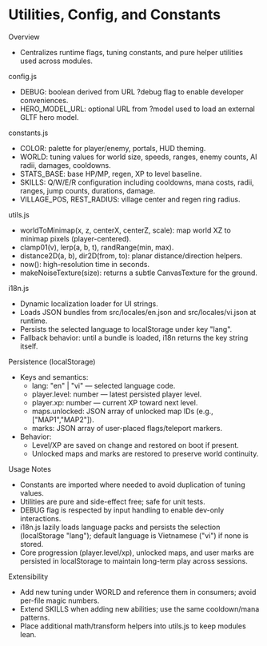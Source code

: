 # Utilities, Config, and Constants

Overview
- Centralizes runtime flags, tuning constants, and pure helper utilities used across modules.

config.js
- DEBUG: boolean derived from URL ?debug flag to enable developer conveniences.
- HERO_MODEL_URL: optional URL from ?model used to load an external GLTF hero model.

constants.js
- COLOR: palette for player/enemy, portals, HUD theming.
- WORLD: tuning values for world size, speeds, ranges, enemy counts, AI radii, damages, cooldowns.
- STATS_BASE: base HP/MP, regen, XP to level baseline.
- SKILLS: Q/W/E/R configuration including cooldowns, mana costs, radii, ranges, jump counts, durations, damage.
- VILLAGE_POS, REST_RADIUS: village center and regen ring radius.

utils.js
- worldToMinimap(x, z, centerX, centerZ, scale): map world XZ to minimap pixels (player-centered).
- clamp01(v), lerp(a, b, t), randRange(min, max).
- distance2D(a, b), dir2D(from, to): planar distance/direction helpers.
- now(): high-resolution time in seconds.
- makeNoiseTexture(size): returns a subtle CanvasTexture for the ground.

i18n.js
- Dynamic localization loader for UI strings.
- Loads JSON bundles from src/locales/en.json and src/locales/vi.json at runtime.
- Persists the selected language to localStorage under key "lang".
- Fallback behavior: until a bundle is loaded, i18n returns the key string itself.

Persistence (localStorage)
- Keys and semantics:
  - lang: "en" | "vi" — selected language code.
  - player.level: number — latest persisted player level.
  - player.xp: number — current XP toward next level.
  - maps.unlocked: JSON array of unlocked map IDs (e.g., ["MAP1","MAP2"]).
  - marks: JSON array of user-placed flags/teleport markers.
- Behavior:
  - Level/XP are saved on change and restored on boot if present.
  - Unlocked maps and marks are restored to preserve world continuity.

Usage Notes
- Constants are imported where needed to avoid duplication of tuning values.
- Utilities are pure and side-effect free; safe for unit tests.
- DEBUG flag is respected by input handling to enable dev-only interactions.
- i18n.js lazily loads language packs and persists the selection (localStorage "lang"); default language is Vietnamese ("vi") if none is stored.
- Core progression (player.level/xp), unlocked maps, and user marks are persisted in localStorage to maintain long-term play across sessions.

Extensibility
- Add new tuning under WORLD and reference them in consumers; avoid per-file magic numbers.
- Extend SKILLS when adding new abilities; use the same cooldown/mana patterns.
- Place additional math/transform helpers into utils.js to keep modules lean.
